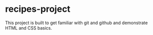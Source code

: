 # recipes-project
This project is built to get familiar with git and github and demonstrate HTML and CSS basics.
